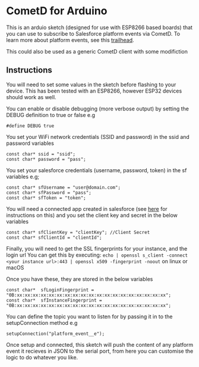 # CometD for Arduino

This is an arduio sketch (designed for use with ESP8266 based boards) that you can use to subscribe to Salesforce platform events via CometD. To learn more about platform events, see this [trailhead](https://trailhead.salesforce.com/en/content/learn/modules/platform_events_basics).

This could also be used as a generic CometD client with some modifiction

## Instructions

You will need to set some values in the sketch before flashing to your device. This has been tested with an ESP8266, however ESP32 devices should work as well.

You can enable or disable debugging (more verbose output) by setting the DEBUG definition to true or false e.g
```
#define DEBUG true
```

You set your WiFi network credentials (SSID and password) in the ssid and password variables
```
const char* ssid = "ssid";
const char* password = "pass";
```

You set your salesforce credentials (username, password, token) in the sf variables e.g;
```
const char* sfUsername = "user@domain.com";
const char* sfPassword = "pass";
const char* sfToken = "token";
```
You will need a connected app created in salesforce (see [here](https://developer.salesforce.com/docs/atlas.en-us.api_rest.meta/api_rest/intro_defining_remote_access_applications.htm) for instructions on this) and you set the client key and secret in the below variables 
```
const char* sfClientKey = "clientKey"; //Client Secret
const char* sfClientId = "clientId";
```

Finally, you will need to get the SSL fingerprints for your instance, and the login url
You can get this by executing: `echo | openssl s_client -connect <your instance url>:443 | openssl x509 -fingerprint -noout` on linux or macOS

Once you have these, they are stored in the below variables
```
const char*  sfLoginFingerprint = "0B:xx:xx:xx:xx:xx:xx:xx:xx:xx:xx:xx:xx:xx:xx:xx:xx:xx:xx:xx";
const char*  sfInstanceFingerprint = "0B:xx:xx:xx:xx:xx:xx:xx:xx:xx:xx:xx:xx:xx:xx:xx:xx:xx:xx:xx";
```

You can define the topic you want to listen for by passing it in to the setupConnection method e.g
```
setupConnection("platform_event__e");
```

Once setup and connected, this sketch will push the content of any platform event it recieves in JSON to the serial port, from here you can customise the logic to do whatever you like.
